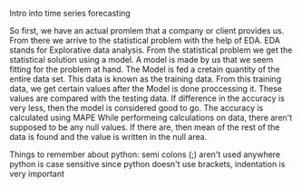 Intro into time series forecasting

So first, we have an actual promlem that a company or client provides us. 
From there we arrive to the statistical problem with the help of EDA. 
EDA stands for Explorative data analysis. 
From the statistical problem we get the statistical solution using a model. 
A model is made by us that we seem fitting for the problem at hand. 
The Model is fed a cretain quantity of the entire data set. This data is known as the training data. 
From this training data, we get certain values after the Model is done proccessing it. 
These values are compared with the testing data. 
If difference in the accuracy is very less, then the model is considered good to go. 
The accuracy is calculated using MAPE
While performeing calculations on data, there aren't supposed to be any null values. If there are, then mean of the rest of the data is found and the value is written in the null area. 


Things to remember about python:
semi colons (;) aren't used anywhere
python is case sensitive
since python doesn't use brackets, indentation is very important 
